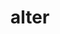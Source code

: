 ---
title: alter
nmtitle: alter
meaning: other, another
ch: 1
pos: totadjective
femend: altera
neutend: alterum
---